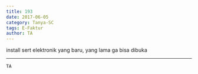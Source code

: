 ```yaml
---
title: 193
date: 2017-06-05
category: Tanya-SC
tags: E-Faktur
author: TA
---
```


install sert elektronik yang baru, yang lama ga bisa dibuka

---



`TA`
